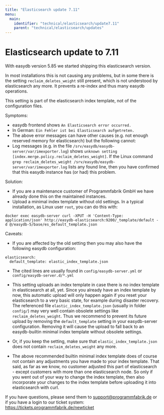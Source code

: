 ```yaml
---
title: "Elasticsearch update 7.11" 
menu:
  main:
    identifier: "technical/elasticsearch/update7.11"
    parent: "technical/elasticsearch/updates"
---
```


# Elasticsearch update to 7.11

With easydb version 5.85 we started shipping this elasticsearch version.

In most installations this is not causing any problems, but in some there is the setting `reclaim_deletes_weight` still present, which is not understood by elasticsearch any more. It prevents a re-index and thus many easydb operations.

This setting is part of the elasticsearch index template, not of the configuration files.

Symptoms:
- easydb frontend shows `An Elasticsearch error occurred.`
- In German: `Ein Fehler ist bei Elasticsearch aufgetreten.`
- The above error messages can have other causes (e.g. not enough reserved memory for elasticsearch) but the following cannot:
- Log messages (e.g. in the file `/srv/easydb/easydb-server/var/imexporter.log`) shows `unknown setting [index.merge.policy.reclaim_deletes_weight]`. If the Linux command `grep reclaim_deletes_weight /srv/easydb/easydb-server/var/imexporter.log` lists any found line, then you have confirmed that this easydb instance has (or had) this problem.

Solution:
- If you are a maintenance customer of Programmfabrik GmbH we have already done this on the maintained instances.
- Upload a minimal index template without old settings. In a typical installation, as Linux user `root`, you can do this with:

```
docker exec easydb-server curl -XPUT -H 'Content-Type: application/json' http://easydb-elasticsearch:9200/_template/default -d @/easydb-5/base/es_default_template.json
```

Caveats:
- If you are affected by the old setting then you may also have the following easydb configuration:

```
elasticsearch:
  default_template: elastic_index_template.json
```

 - The cited lines are usually found in `config/easydb-server.yml` or `config/easydb-server.d/*.yml`
 - This setting uploads an index template in case there is no index template in elasticsearch at all, yet. Since you already have an index template by now, this automatic upload will only happen again if you reset your elasticsearch to a very basic state, for example during disaster recovery. The referenced file `elastic_index_template.json` (usually in folder `config/`) may very well contain obsolete settings like `reclaim_deletes_weight`. Thus we recommend to prevent its future upload by removing the `default_template` setting in your easydb-server configuration. Removing it will cause the upload to fall back to an easydb-builtin minimal index template without obsolete settings.
 - Or, if you keep the setting, make sure that `elastic_index_template.json` does not contain `reclaim_deletes_weight` any more.

- The above recommended builtin minimal index template does of course not contain any adjustments you have made to your index template. That said, as far as we know, no customer adjusted this part of elasticsearch - except customers with more than one elasticsearch node. So only if you went out of your way to change the index template, then also incorporate your changes to the index template before uploading it into elasticsearch with curl.

If you have questions, please send them to support@programmfabrik.de or if you have a login to our ticket system: https://tickets.programmfabrik.de/newticket


